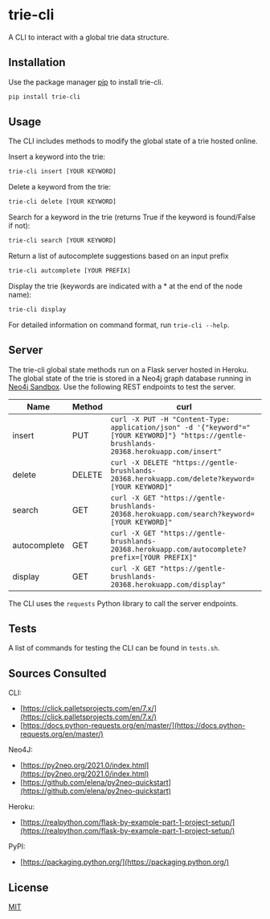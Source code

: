 # trie-cli
A CLI to interact with a global trie data structure.

## Installation

Use the package manager [pip](https://pip.pypa.io/en/stable/) to install trie-cli.

```bash
pip install trie-cli
```

## Usage

The CLI includes methods to modify the global state of a trie hosted online.

Insert a keyword into the trie:
```bash
trie-cli insert [YOUR KEYWORD]
```
Delete a keyword from the trie:
```bash
trie-cli delete [YOUR KEYWORD]
```
Search for a keyword in the trie (returns True if the keyword is found/False if not):
```bash
trie-cli search [YOUR KEYWORD]
```
Return a list of autocomplete suggestions based on an input prefix
```bash
trie-cli autcomplete [YOUR PREFIX]
```
Display the trie (keywords are indicated with a * at the end of the node name):
```bash
trie-cli display
```
For detailed information on command format, run ```trie-cli --help```.

## Server
The trie-cli global state methods run on a Flask server hosted in Heroku. The global state of the trie is stored in a Neo4j graph database running in [Neo4j Sandbox](https://neo4j.com/sandbox/). Use the following REST endpoints to test the server.

| Name | Method | curl |
|--------------|--------|-----------------------------------------------------------------------------------------------------|
| insert | PUT | ```curl -X PUT -H "Content-Type: application/json" -d '{"keyword"="[YOUR KEYWORD]"} "https://gentle-brushlands-20368.herokuapp.com/insert"``` |
| delete | DELETE | ```curl -X DELETE "https://gentle-brushlands-20368.herokuapp.com/delete?keyword=[YOUR KEYWORD]"``` |
| search | GET | ```curl -X GET "https://gentle-brushlands-20368.herokuapp.com/search?keyword=[YOUR KEYWORD]"``` |
| autocomplete | GET | ```curl -X GET "https://gentle-brushlands-20368.herokuapp.com/autocomplete?prefix=[YOUR PREFIX]"``` |
| display | GET | ```curl -X GET "https://gentle-brushlands-20368.herokuapp.com/display"``` |

The CLI uses the ```requests``` Python library to call the server endpoints.

## Tests
A list of commands for testing the CLI can be found in ```tests.sh```.

## Sources Consulted
CLI:
* [https://click.palletsprojects.com/en/7.x/](https://click.palletsprojects.com/en/7.x/)
* [https://docs.python-requests.org/en/master/](https://docs.python-requests.org/en/master/)

Neo4J:
* [https://py2neo.org/2021.0/index.html](https://py2neo.org/2021.0/index.html)
* [https://github.com/elena/py2neo-quickstart](https://github.com/elena/py2neo-quickstart)

Heroku:
* [https://realpython.com/flask-by-example-part-1-project-setup/](https://realpython.com/flask-by-example-part-1-project-setup/)

PyPI:
* [https://packaging.python.org/](https://packaging.python.org/)


## License
[MIT](https://choosealicense.com/licenses/mit/)